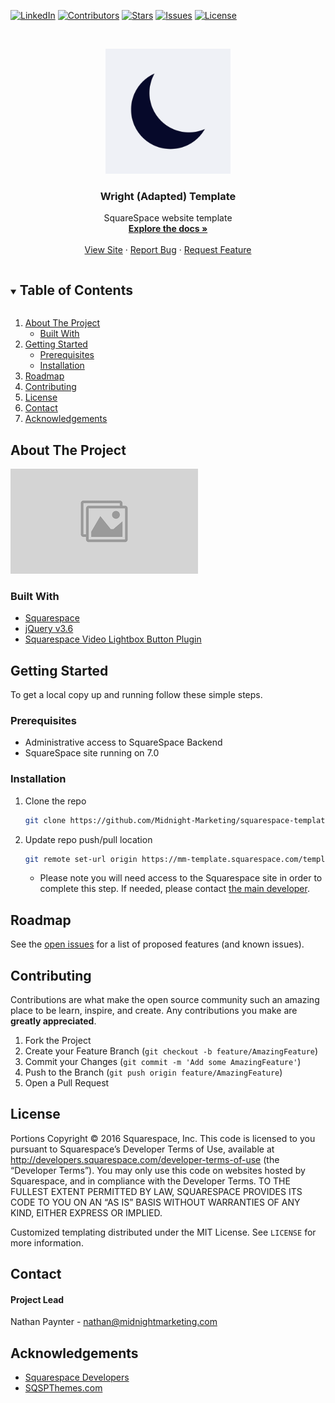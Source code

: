 [![LinkedIn][linkedin-shield]][linkedin-url]
[![Contributors][contributors-shield]][contributors-url]
[![Stars][stars-shield]][stars-url]
[![Issues][issues-shield]][issues-url]
[![License][license-shield]][license-url]


<!-- MARKDOWN LINKS & IMAGES -->
<!-- https://www.markdownguide.org/basic-syntax/#reference-style-links -->
<!-- To replace these top three links, do a find and replace on the current text -->
[site-url]: https://midnightmarketing.com
[repo-url]: https://github.com/Midnight-Marketing/squarespace-template.git
[site-repo-url]: https://mm-template.squarespace.com/template.git

[contributors-shield]: https://img.shields.io/badge/Contributors-2-orange?style=for-the-badge
[contributors-url]: https://github.com/Midnight-Marketing/squarespace-template/-/project_members
[stars-shield]: https://img.shields.io/badge/Stars-0-blue?style=for-the-badge
[stars-url]: https://github.com/Midnight-Marketing/squarespace-template/-/starrers
[issues-shield]: https://img.shields.io/badge/Issues-0-green?style=for-the-badge
[issues-url]: https://github.com/Midnight-Marketing/squarespace-template/-/issues
[license-shield]: https://img.shields.io/badge/License-Other-green?style=for-the-badge
[license-url]: https://github.com/Midnight-Marketing/squarespace-template/-/blob/master/LICENSE.txt
[linkedin-shield]: https://img.shields.io/badge/-LinkedIn-black.svg?style=for-the-badge&logo=linkedin&colorB=555
[linkedin-url]: https://www.linkedin.com/company/Midnight-Marketing-llc/
[screenshot]: assets/images/screenshot.png


<!-- PROJECT LOGO -->
<br />
<p align="center">
  <a href="https://midnightmarketing.com">
    <img src="assets/images/logo.png" alt="Logo" width="200" height="auto">
  </a>

  <h3 align="center">Wright (Adapted) Template</h3>

  <p align="center">
    SquareSpace website template
    <br />
    <a href="https://github.com/Midnight-Marketing/squarespace-template"><strong>Explore the docs »</strong></a>
    <br />
    <br />
    <a href="https://midnightmarketing.com">View Site</a>
    ·
    <a href="https://github.com/Midnight-Marketing/squarespace-template/issues">Report Bug</a>
    ·
    <a href="https://github.com/Midnight-Marketing/squarespace-template/issues">Request Feature</a>
  </p>
</p>



<!-- TABLE OF CONTENTS -->
<details open="open">
  <summary><h2 style="display: inline-block">Table of Contents</h2></summary>
  <ol>
    <li>
      <a href="#about-the-project">About The Project</a>
      <ul>
        <li><a href="#built-with">Built With</a></li>
      </ul>
    </li>
    <li>
      <a href="#getting-started">Getting Started</a>
      <ul>
        <li><a href="#prerequisites">Prerequisites</a></li>
        <li><a href="#installation">Installation</a></li>
      </ul>
    </li>
    <li><a href="#roadmap">Roadmap</a></li>
    <li><a href="#contributing">Contributing</a></li>
    <li><a href="#license">License</a></li>
    <li><a href="#contact">Contact</a></li>
    <li><a href="#acknowledgements">Acknowledgements</a></li>
  </ol>
</details>



<!-- ABOUT THE PROJECT -->
## About The Project  

![Wright (Adapated) Template][screenshot]  

  
### Built With  

* [Squarespace](https://squarespace.com)
* [jQuery v3.6](https://jquery.com/download/)
* [Squarespace Video Lightbox Button Plugin](https://www.sqspthemes.com/plugins/squarespace-video-lightbox-button)



<!-- GETTING STARTED -->
## Getting Started

To get a local copy up and running follow these simple steps.

### Prerequisites

* Administrative access to SquareSpace Backend
* SquareSpace site running on 7.0

### Installation

1. Clone the repo
   ```sh
   git clone https://github.com/Midnight-Marketing/squarespace-template.git
   ```

2. Update repo push/pull location
   ```sh
   git remote set-url origin https://mm-template.squarespace.com/template.git && git remote set-url --add origin https://github.com/Midnight-Marketing/squarespace-template.git
   ```
   * Please note you will need access to the Squarespace site in order to complete this step. If needed, please contact <a href="mailto:nathan@midnightmarketing.com" target="_blank">the main developer</a>.



<!-- ROADMAP -->
## Roadmap

See the [open issues](https://github.com/Midnight-Marketing/squarespace-template/issues) for a list of proposed features (and known issues).



<!-- CONTRIBUTING -->
## Contributing

Contributions are what make the open source community such an amazing place to be learn, inspire, and create. Any contributions you make are **greatly appreciated**.

1. Fork the Project
2. Create your Feature Branch (`git checkout -b feature/AmazingFeature`)
3. Commit your Changes (`git commit -m 'Add some AmazingFeature'`)
4. Push to the Branch (`git push origin feature/AmazingFeature`)
5. Open a Pull Request



<!-- LICENSE -->
## License

Portions Copyright © 2016 Squarespace, Inc. This code is licensed to you pursuant to Squarespace’s Developer Terms of Use, available at http://developers.squarespace.com/developer-terms-of-use (the “Developer Terms”). You may only use this code on websites hosted by Squarespace, and in compliance with the Developer Terms. TO THE FULLEST EXTENT PERMITTED BY LAW, SQUARESPACE PROVIDES ITS CODE TO YOU ON AN “AS IS” BASIS WITHOUT WARRANTIES OF ANY KIND, EITHER EXPRESS OR IMPLIED.  

Customized templating distributed under the MIT License. See `LICENSE` for more information.

<!-- CONTACT -->
## Contact

#### Project Lead
Nathan Paynter - nathan@midnightmarketing.com



<!-- ACKNOWLEDGEMENTS -->
## Acknowledgements

* [Squarespace Developers](https://developers.squarespace.com/quick-start)
* [SQSPThemes.com](https://www.sqspthemes.com)

